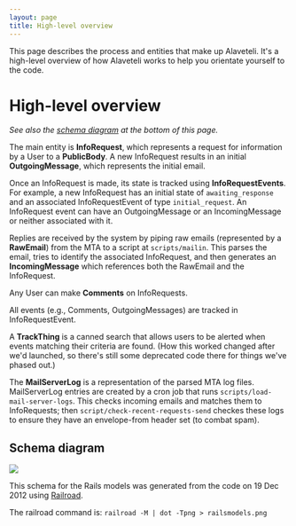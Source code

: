 ```yaml
---
layout: page
title: High-level overview
---
```


<p class="lead">
    This page describes the process and entities that make up Alaveteli.
    It's a high-level overview of how Alaveteli works to help you orientate yourself to the code.
</p>


# High-level overview

_See also the [schema diagram](#schema-diagram) at the bottom of this page._

The main entity is **InfoRequest**, which represents a request for information by a
User to a **PublicBody**. A new InfoRequest results in an initial **OutgoingMessage**,
which represents the initial email.

Once an InfoRequest is made, its state is tracked using **InfoRequestEvents**. For
example, a new InfoRequest has an initial state of `awaiting_response` and an
associated InfoRequestEvent of type `initial_request`. An InfoRequest event can
have an OutgoingMessage or an IncomingMessage or neither associated with it.

Replies are received by the system by piping raw emails (represented by a **RawEmail**)
from the MTA to a script at `scripts/mailin`. This parses the email, tries to identify the
associated InfoRequest, and then generates an **IncomingMessage** which references
both the RawEmail and the InfoRequest.

Any User can make **Comments** on InfoRequests.

All events (e.g., Comments, OutgoingMessages) are tracked in InfoRequestEvent.

A **TrackThing** is a canned search that allows users to be alerted when events
matching their criteria are found. (How this worked changed after we'd
launched, so there's still some deprecated code there for things we've phased
out.)

The **MailServerLog** is a representation of the parsed MTA log files.
MailServerLog entries are created by a cron job that runs
`scripts/load-mail-server-logs`. This checks incoming emails and matches them
to InfoRequests; then `script/check-recent-requests-send` checkes these logs to
ensure they have an envelope-from header set (to combat spam).

## Schema diagram

<a name="schema-diagram" href="{{ site.baseurl }}images/railsmodels.png"><img src="{{ site.baseurl }}images/railsmodels.png"></a>

This schema for the Rails models was generated from the code on 19 Dec 2012 using
[Railroad](http://railroad.rubyforge.org/).

The railroad command is: `railroad -M | dot -Tpng > railsmodels.png`

